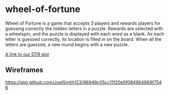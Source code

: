 # wheel-of-fortune

Wheel of Fortune is a game that accepts 3 players and rewards players for guessing correctly the hidden letters in a puzzle.
Rewards are selected with a wheelspin, and the puzzle is displayed with each word as a blank. As each letter is guessed 
correctly, its location is filled in on the board. When all the letters are guessed, a new round begins with a new puzzle.


[A link to our DTR gist](https://gist.github.com/kayleenovak/958a9a0321e624c0f27402baea4e50a1)


## Wireframes

https://gist.github.com/JoelSmith123/96949c05cc11f20e5f084964869f7546



